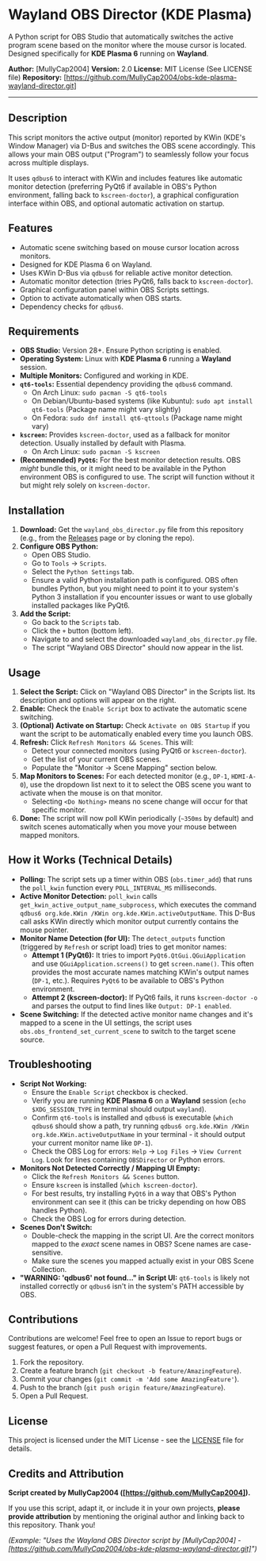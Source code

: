 # Wayland OBS Director (KDE Plasma)

A Python script for OBS Studio that automatically switches the active program scene based on the monitor where the mouse cursor is located. Designed specifically for **KDE Plasma 6** running on **Wayland**.

**Author:** [MullyCap2004]
**Version:** 2.0
**License:** MIT License (See LICENSE file)
**Repository:** [https://github.com/MullyCap2004/obs-kde-plasma-wayland-director.git]

---

## Description

This script monitors the active output (monitor) reported by KWin (KDE's Window Manager) via D-Bus and switches the OBS scene accordingly. This allows your main OBS output ("Program") to seamlessly follow your focus across multiple displays.

It uses `qdbus6` to interact with KWin and includes features like automatic monitor detection (preferring PyQt6 if available in OBS's Python environment, falling back to `kscreen-doctor`), a graphical configuration interface within OBS, and optional automatic activation on startup.

## Features

*   Automatic scene switching based on mouse cursor location across monitors.
*   Designed for KDE Plasma 6 on Wayland.
*   Uses KWin D-Bus via `qdbus6` for reliable active monitor detection.
*   Automatic monitor detection (tries PyQt6, falls back to `kscreen-doctor`).
*   Graphical configuration panel within OBS Scripts settings.
*   Option to activate automatically when OBS starts.
*   Dependency checks for `qdbus6`.

## Requirements

*   **OBS Studio:** Version 28+. Ensure Python scripting is enabled.
*   **Operating System:** Linux with **KDE Plasma 6** running a **Wayland** session.
*   **Multiple Monitors:** Configured and working in KDE.
*   **`qt6-tools`:** Essential dependency providing the `qdbus6` command.
    *   On Arch Linux: `sudo pacman -S qt6-tools`
    *   On Debian/Ubuntu-based systems (like Kubuntu): `sudo apt install qt6-tools` (Package name might vary slightly)
    *   On Fedora: `sudo dnf install qt6-qttools` (Package name might vary)
*   **`kscreen`:** Provides `kscreen-doctor`, used as a fallback for monitor detection. Usually installed by default with Plasma.
    *   On Arch Linux: `sudo pacman -S kscreen`
*   **(Recommended) `PyQt6`:** For the best monitor detection results. OBS *might* bundle this, or it might need to be available in the Python environment OBS is configured to use. The script will function without it but might rely solely on `kscreen-doctor`.

## Installation

1.  **Download:** Get the `wayland_obs_director.py` file from this repository (e.g., from the [Releases](https://github.com/MullyCap2004/obs-kde-plasma-wayland-director/releases) page or by cloning the repo).
2.  **Configure OBS Python:**
    *   Open OBS Studio.
    *   Go to `Tools` -> `Scripts`.
    *   Select the `Python Settings` tab.
    *   Ensure a valid Python installation path is configured. OBS often bundles Python, but you might need to point it to your system's Python 3 installation if you encounter issues or want to use globally installed packages like PyQt6.
3.  **Add the Script:**
    *   Go back to the `Scripts` tab.
    *   Click the `+` button (bottom left).
    *   Navigate to and select the downloaded `wayland_obs_director.py` file.
    *   The script "Wayland OBS Director" should now appear in the list.

## Usage

1.  **Select the Script:** Click on "Wayland OBS Director" in the Scripts list. Its description and options will appear on the right.
2.  **Enable:** Check the `Enable Script` box to activate the automatic scene switching.
3.  **(Optional) Activate on Startup:** Check `Activate on OBS Startup` if you want the script to be automatically enabled every time you launch OBS.
4.  **Refresh:** Click `Refresh Monitors && Scenes`. This will:
    *   Detect your connected monitors (using PyQt6 or `kscreen-doctor`).
    *   Get the list of your current OBS scenes.
    *   Populate the "Monitor -> Scene Mapping" section below.
5.  **Map Monitors to Scenes:** For each detected monitor (e.g., `DP-1`, `HDMI-A-0`), use the dropdown list next to it to select the OBS scene you want to activate when the mouse is on that monitor.
    *   Selecting `<Do Nothing>` means no scene change will occur for that specific monitor.
6.  **Done:** The script will now poll KWin periodically (`~350ms` by default) and switch scenes automatically when you move your mouse between mapped monitors.

## How it Works (Technical Details)

*   **Polling:** The script sets up a timer within OBS (`obs.timer_add`) that runs the `poll_kwin` function every `POLL_INTERVAL_MS` milliseconds.
*   **Active Monitor Detection:** `poll_kwin` calls `get_kwin_active_output_name_subprocess`, which executes the command `qdbus6 org.kde.KWin /KWin org.kde.KWin.activeOutputName`. This D-Bus call asks KWin directly which monitor output currently contains the mouse pointer.
*   **Monitor Name Detection (for UI):** The `detect_outputs` function (triggered by `Refresh` or script load) tries to get monitor names:
    *   **Attempt 1 (PyQt6):** It tries to import `PyQt6.QtGui.QGuiApplication` and use `QGuiApplication.screens()` to get `screen.name()`. This often provides the most accurate names matching KWin's output names (`DP-1`, etc.). Requires `PyQt6` to be available to OBS's Python environment.
    *   **Attempt 2 (kscreen-doctor):** If PyQt6 fails, it runs `kscreen-doctor -o` and parses the output to find lines like `Output: DP-1 enabled`.
*   **Scene Switching:** If the detected active monitor name changes and it's mapped to a scene in the UI settings, the script uses `obs.obs_frontend_set_current_scene` to switch to the target scene source.

## Troubleshooting

*   **Script Not Working:**
    *   Ensure the `Enable Script` checkbox is checked.
    *   Verify you are running **KDE Plasma 6** on a **Wayland** session (`echo $XDG_SESSION_TYPE` in terminal should output `wayland`).
    *   Confirm `qt6-tools` is installed and `qdbus6` is executable (`which qdbus6` should show a path, try running `qdbus6 org.kde.KWin /KWin org.kde.KWin.activeOutputName` in your terminal - it should output your current monitor name like `DP-1`).
    *   Check the OBS Log for errors: `Help` -> `Log Files` -> `View Current Log`. Look for lines containing `OBSDirector` or Python errors.
*   **Monitors Not Detected Correctly / Mapping UI Empty:**
    *   Click the `Refresh Monitors && Scenes` button.
    *   Ensure `kscreen` is installed (`which kscreen-doctor`).
    *   For best results, try installing `PyQt6` in a way that OBS's Python environment can see it (this can be tricky depending on how OBS handles Python).
    *   Check the OBS Log for errors during detection.
*   **Scenes Don't Switch:**
    *   Double-check the mapping in the script UI. Are the correct monitors mapped to the *exact* scene names in OBS? Scene names are case-sensitive.
    *   Make sure the scenes you mapped actually exist in your OBS Scene Collection.
*   **"WARNING: 'qdbus6' not found..." in Script UI:** `qt6-tools` is likely not installed correctly or `qdbus6` isn't in the system's PATH accessible by OBS.

## Contributions

Contributions are welcome! Feel free to open an Issue to report bugs or suggest features, or open a Pull Request with improvements.

1.  Fork the repository.
2.  Create a feature branch (`git checkout -b feature/AmazingFeature`).
3.  Commit your changes (`git commit -m 'Add some AmazingFeature'`).
4.  Push to the branch (`git push origin feature/AmazingFeature`).
5.  Open a Pull Request.

## License

This project is licensed under the MIT License - see the [LICENSE](LICENSE) file for details.

## Credits and Attribution

**Script created by MullyCap2004 ([https://github.com/MullyCap2004]).**

If you use this script, adapt it, or include it in your own projects, **please provide attribution** by mentioning the original author and linking back to this repository. Thank you!

*(Example: "Uses the Wayland OBS Director script by [MullyCap2004] - [https://github.com/MullyCap2004/obs-kde-plasma-wayland-director.git]")*
